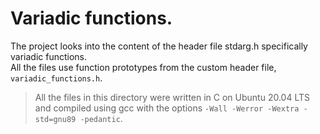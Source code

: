 # Variadic functions.

The project looks into the content of the header file stdarg.h specifically variadic functions.  
All the files use function prototypes from the custom header file, `variadic_functions.h`.  

> All the files in this directory were written in C on Ubuntu 20.04 LTS and compiled using gcc with the options `-Wall -Werror -Wextra -std=gnu89 -pedantic`.

